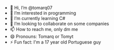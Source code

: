 - 👋 Hi, I’m @tomarq07
- 👀 I’m interested in programming
- 🌱 I’m currently learning C#
- 💞️ I’m looking to collaborate on some companies
- 📫 How to reach me, only dm me
- 😄 Pronouns: Tomarq or Tomyt
- ⚡ Fun fact: I'm a 17 year old Portuguese guy
